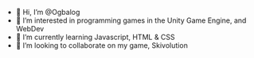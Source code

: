 - 👋 Hi, I’m @Ogbalog
- 👀 I’m interested in programming games in the Unity Game Engine, and WebDev
- 🌱 I’m currently learning Javascript, HTML & CSS
- 💞️ I’m looking to collaborate on my game, Skivolution

<!---
Ogbalog/Ogbalog is a ✨ special ✨ repository because its `README.md` (this file) appears on your GitHub profile.
You can click the Preview link to take a look at your changes.
--->
